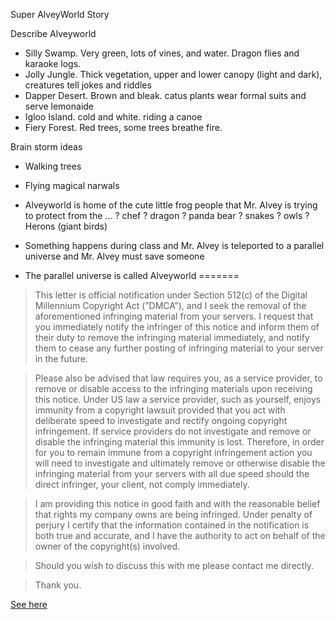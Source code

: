 Super AlveyWorld Story

Describe Alveyworld
- Silly Swamp. Very green, lots of vines, and water. Dragon flies and karaoke logs.
- Jolly Jungle. Thick vegetation, upper and lower canopy (light and dark), creatures tell jokes and riddles
- Dapper Desert. Brown and bleak. catus plants wear formal suits and serve lemonaide
- Igloo Island. cold and white. riding a canoe 
- Fiery Forest. Red trees, some trees breathe fire.

Brain storm ideas
- Walking trees
- Flying magical narwals
- Alveyworld is home of the cute little frog people that Mr. Alvey is 
trying to protect from the ...
	? chef
	? dragon
	? panda bear
	? snakes
	? owls
	? Herons (giant birds)



- Something happens during class and Mr. Alvey is teleported to a
parallel universe and Mr. Alvey must save someone

- The parallel universe is called Alveyworld
=======
> This letter is official notification under Section 512(c) of the Digital Millennium Copyright Act (”DMCA”), and I seek the removal of the aforementioned infringing material from your servers. I request that you immediately notify the infringer of this notice and inform them of their duty to remove the infringing material immediately, and notify them to cease any further posting of infringing material to your server in the future.

> Please also be advised that law requires you, as a service provider, to remove or disable access to the infringing materials upon receiving this notice. Under US law a service provider, such as yourself, enjoys immunity from a copyright lawsuit provided that you act with deliberate speed to investigate and rectify ongoing copyright infringement. If service providers do not investigate and remove or disable the infringing material this immunity is lost. Therefore, in order for you to remain immune from a copyright infringement action you will need to investigate and ultimately remove or otherwise disable the infringing material from your servers with all due speed should the direct infringer, your client, not comply immediately.

> I am providing this notice in good faith and with the reasonable belief that rights my company owns are being infringed. Under penalty of perjury I certify that the information contained in the notification is both true and accurate, and I have the authority to act on behalf of the owner of the copyright(s) involved.

> Should you wish to discuss this with me please contact me directly.

> Thank you.

[See here](https://github.com/alveyworld-dev/game/issues/34)

